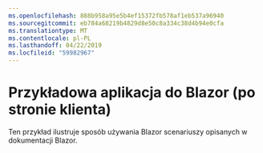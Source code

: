 ```yaml
---
ms.openlocfilehash: 888b958a95e5b4ef15372fb578af1eb537a96940
ms.sourcegitcommit: eb784a68219b4829d8e50c8a334c38d4b94e0cfa
ms.translationtype: MT
ms.contentlocale: pl-PL
ms.lasthandoff: 04/22/2019
ms.locfileid: "59982967"
---
```

# <a name="blazor-client-side-sample-app"></a>Przykładowa aplikacja do Blazor (po stronie klienta)

Ten przykład ilustruje sposób używania Blazor scenariuszy opisanych w dokumentacji Blazor.
